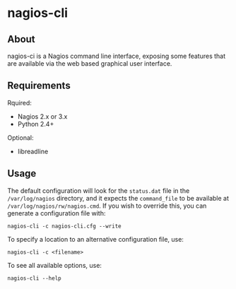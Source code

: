 nagios-cli
==========

About
-----

nagios-ci is a Nagios command line interface, exposing some features that are
available via the web based graphical user interface.


Requirements
------------

Rquired:
 *  Nagios 2.x or 3.x
 *  Python 2.4+

Optional:
 *  libreadline


Usage
-----

The default configuration will look for the `status.dat` file in the
`/var/log/nagios` directory, and it expects the `command_file` to be
available at `/var/log/nagios/rw/nagios.cmd`. If you wish to override
this, you can generate a configuration file with:

    nagios-cli -c nagios-cli.cfg --write

To specify a location to an alternative configuration file, use:

    nagios-cli -c <filename>

To see all available options, use:

    nagios-cli --help

